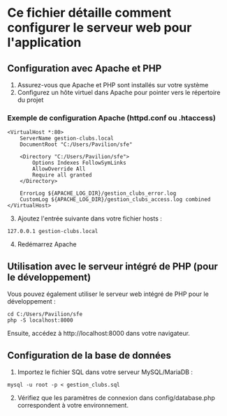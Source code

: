 # Ce fichier détaille comment configurer le serveur web pour l'application

## Configuration avec Apache et PHP

1. Assurez-vous que Apache et PHP sont installés sur votre système
2. Configurez un hôte virtuel dans Apache pour pointer vers le répertoire du projet

### Exemple de configuration Apache (httpd.conf ou .htaccess)

```
<VirtualHost *:80>
    ServerName gestion-clubs.local
    DocumentRoot "C:/Users/Pavilion/sfe"
    
    <Directory "C:/Users/Pavilion/sfe">
        Options Indexes FollowSymLinks
        AllowOverride All
        Require all granted
    </Directory>
    
    ErrorLog ${APACHE_LOG_DIR}/gestion_clubs_error.log
    CustomLog ${APACHE_LOG_DIR}/gestion_clubs_access.log combined
</VirtualHost>
```

3. Ajoutez l'entrée suivante dans votre fichier hosts :
```
127.0.0.1 gestion-clubs.local
```

4. Redémarrez Apache

## Utilisation avec le serveur intégré de PHP (pour le développement)

Vous pouvez également utiliser le serveur web intégré de PHP pour le développement :

```
cd C:/Users/Pavilion/sfe
php -S localhost:8000
```

Ensuite, accédez à http://localhost:8000 dans votre navigateur.

## Configuration de la base de données

1. Importez le fichier SQL dans votre serveur MySQL/MariaDB :
```
mysql -u root -p < gestion_clubs.sql
```

2. Vérifiez que les paramètres de connexion dans config/database.php correspondent à votre environnement.
